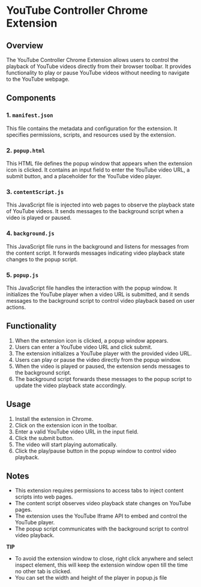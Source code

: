 # YouTube Controller Chrome Extension 

## Overview

The YouTube Controller Chrome Extension allows users to control the playback of YouTube videos directly from their browser toolbar. It provides functionality to play or pause YouTube videos without needing to navigate to the YouTube webpage.

## Components

### 1. `manifest.json`

This file contains the metadata and configuration for the extension. It specifies permissions, scripts, and resources used by the extension.

### 2. `popup.html`

This HTML file defines the popup window that appears when the extension icon is clicked. It contains an input field to enter the YouTube video URL, a submit button, and a placeholder for the YouTube video player.

### 3. `contentScript.js`

This JavaScript file is injected into web pages to observe the playback state of YouTube videos. It sends messages to the background script when a video is played or paused.

### 4. `background.js`

This JavaScript file runs in the background and listens for messages from the content script. It forwards messages indicating video playback state changes to the popup script.

### 5. `popup.js`

This JavaScript file handles the interaction with the popup window. It initializes the YouTube player when a video URL is submitted, and it sends messages to the background script to control video playback based on user actions.

## Functionality

1. When the extension icon is clicked, a popup window appears.
2. Users can enter a YouTube video URL and click submit.
3. The extension initializes a YouTube player with the provided video URL.
4. Users can play or pause the video directly from the popup window.
5. When the video is played or paused, the extension sends messages to the background script.
6. The background script forwards these messages to the popup script to update the video playback state accordingly.

## Usage

1. Install the extension in Chrome.
2. Click on the extension icon in the toolbar.
3. Enter a valid YouTube video URL in the input field.
4. Click the submit button.
5. The video will start playing automatically.
6. Click the play/pause button in the popup window to control video playback.

## Notes

- This extension requires permissions to access tabs to inject content scripts into web pages.
- The content script observes video playback state changes on YouTube pages.
- The extension uses the YouTube Iframe API to embed and control the YouTube player.
- The popup script communicates with the background script to control video playback.

**TIP** 
- To avoid the extension window to close, right click anywhere and select inspect element, this will keep the extension window open till the time no other tab is clicked.
- You can set the width and height of the player in popup.js file

